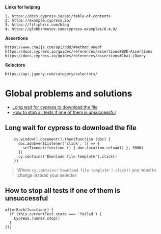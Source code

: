 **Links for helping**
```
1. https://docs.cypress.io/api/table-of-contents
2. https://example.cypress.io/
3. https://filiphric.com/blog
4. https://glebbahmutov.com/cypress-examples/8.4.0/
```

**Assertions**
```
https://www.chaijs.com/api/bdd/#method_oneof
https://docs.cypress.io/guides/references/assertions#BDD-Assertions
https://docs.cypress.io/guides/references/assertions#Chai-jQuery
```
**Selectors** 
```
https://api.jquery.com/category/selectors/
```

# Global problems and solutions
- [Long wait for cypress to download the file](#Long-wait-for-cypress-to-download-the-file)
- [How to stop all tests if one of them is unsuccessful](#How-to-stop-all-tests-if-one-of-them-is-unsuccessful)

## Long wait for cypress to download the file

```
    cy.window().document().then(function (doc) {
      doc.addEventListener('click', () => {
        setTimeout(function () { doc.location.reload() }, 5000)
      })
      cy.contains('Download file template').click()
    })
```

> Where `cy.contains('Download file template').click()` you need to change instead your selector

## How to stop all tests if one of them is unsuccessful

```
afterEach(function() {
  if (this.currentTest.state === 'failed') {
    Cypress.runner.stop()
  }
});

```
